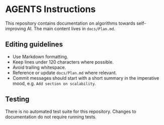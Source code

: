 # AGENTS Instructions

This repository contains documentation on algorithms towards self-improving AI. The main content lives in `docs/Plan.md`.

## Editing guidelines

- Use Markdown formatting.
- Keep lines under 120 characters where possible.
- Avoid trailing whitespace.
- Reference or update `docs/Plan.md` where relevant.
- Commit messages should start with a short summary in the imperative mood, e.g. `Add section on scalability`.

## Testing

There is no automated test suite for this repository. Changes to documentation do not require running tests.

